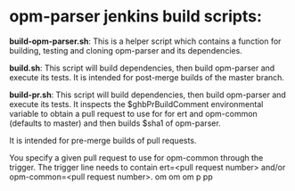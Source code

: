 # opm-parser jenkins build scripts:

**build-opm-parser.sh**:
This is a helper script which contains a function for building,
testing and cloning opm-parser and its dependencies.

**build.sh**:
This script will build dependencies, then build opm-parser and execute its tests.
It is intended for post-merge builds of the master branch.

**build-pr.sh**:
This script will build dependencies, then build opm-parser and execute its tests.
It inspects the $ghbPrBuildComment environmental variable to obtain a pull request
to use for for ert and opm-common (defaults to master)
and then builds $sha1 of opm-parser.

It is intended for pre-merge builds of pull requests.

You specify a given pull request to use for opm-common through the trigger.
The trigger line needs to contain ert=&lt;pull request number&gt; and/or
opm-common=&lt;pull request number&gt;. om om om p pp
